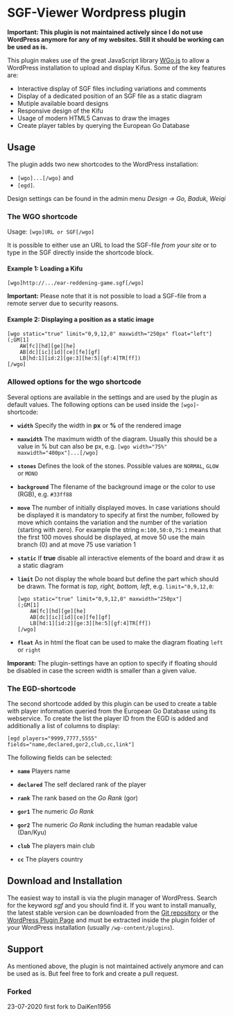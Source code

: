 # SGF-Viewer Wordpress plugin

**Important: This plugin is not maintained actively since I do not use WordPress anymore for any of my websites. Still it should be working can be used as is.**

This plugin makes use of the great JavaScript library [WGo.js](http://wgo.waltheri.net) to allow a WordPress installation to upload and display Kifus. Some of the key features are:

* Interactive display of SGF files including variations and comments
* Display of a dedicated position of an SGF file as a static diagram
* Mutiple available board designs
* Responsive design of the Kifu
* Usage of modern HTML5 Canvas to draw the images
* Create player tables by querying the European Go Database

##  Usage

The plugin adds two new shortcodes to the WordPress installation:

* `[wgo]...[/wgo]` and
* `[egd]`.

Design settings can be found in the admin menu *Design -> Go, Baduk, Weiqi*

### The WGO shortcode

Usage: `[wgo]URL or SGF[/wgo]`

It is possible to either use an URL to load the SGF-file _from your site_ or to type in the SGF directly inside the shortcode block.

#### Example 1: Loading a Kifu

`[wgo]http://.../ear-reddening-game.sgf[/wgo]`

**Important:** Please note that it is not possible to load a SGF-file from a remote server due to security reasons.

#### Example 2: Displaying a position as a static image

```
[wgo static="true" limit="0,9,12,0" maxwidth="250px" float="left"]
(;GM[1]
    AW[fc][hd][ge][he]
    AB[dc][ic][id][ce][fe][gf]
    LB[hd:1][id:2][ge:3][he:5][gf:4]TR[ff])
[/wgo]
```

### Allowed options for the wgo shortcode

Several options are available in the settings and are used by the plugin as default values. The following options can be used inside the `[wgo]`-shortcode:

* **`width`**
    Specify the width in **px** or **%** of the rendered image

* **`maxwidth`**
    The maximum width of the diagram. Usually this should be a value in % but can also be px, e.g. `[wgo width="75%" maxwidth="400px"]...[/wgo]`

* **`stones`**
    Defines the look of the stones. Possible values are `NORMAL`, `GLOW` or `MONO`

* **`background`**
    The filename of the background image or the color to use (RGB), e.g. `#33ff88`

* **`move`**
    The number of initially displayed moves. In case variations should be displayed it is mandatory to specify at first the number, followed by move which contains the variation and the number of the variation (starting with zero). For example the string `m:100,50:0,75:1` means that the first 100 moves should be displayed, at move 50 use the main branch (0) and at move 75 use variation 1

* **`static`**
    If **true** disable all interactive elements of the board and draw it as a static diagram

* **`limit`**
    Do not display the whole board but define the part which should be drawn. The format is *top, right, bottom, left*, e.g. `limit="0,9,12,0`:
    ```
    [wgo static="true" limit="0,9,12,0" maxwidth="250px"]
    (;GM[1]
        AW[fc][hd][ge][he]
        AB[dc][ic][id][ce][fe][gf]
        LB[hd:1][id:2][ge:3][he:5][gf:4]TR[ff])
    [/wgo]
    ```

* **`float`**
    As in html the float can be used to make the diagram floating `left` or `right`

**Imporant:** The plugin-settings have an option to specify if floating should be disabled in case the screen width is smaller than a given value.

### The EGD-shortcode

The second shortcode added by this plugin can be used to create a table with player information queried from the European Go Database using its webservice. To create the list the player ID from the EGD is added and additionally a list of columns to display:

`[egd players="9999,7777,5555" fields="name,declared,gor2,club,cc,link"]`

The following fields can be selected:

* **`name`**
    Players name

* **`declared`**
    The self declared rank of the player

* **`rank`**
    The rank based on the _Go Rank_ (gor)

* **`gor1`**
    The numeric _Go Rank_

* **`gor2`**
    The numeric _Go Rank_ including the human readable value (Dan/Kyu)

* **`club`**
    The players main club

* **`cc`**
    The players country

## Download and Installation

The easiest way to install is via the plugin manager of WordPress. Search for the keyword _sgf_ and you should find it. If you want to install manually, the latest stable version can be downloaded from the [Git repository](https://github.com/klangfarbe/Go-for-WordPress) or the [WordPress Plugin Page](http://wordpress.org/plugins/go-baduk-weiqi/ "Plugin Page at WordPress.org") and must be extracted inside the plugin folder of your WordPress installation (usually `/wp-content/plugins`).

## Support

As mentioned above, the plugin is not maintained actively anymore and can be used as is. But feel free to fork and create a pull request.

### Forked
23-07-2020 first fork to DaiKen1956
